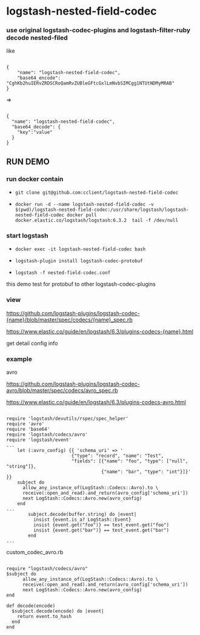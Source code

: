 # logstash-nested-field-codec

### use original logstash-codec-plugins and logstash-filter-ruby decode nested-filed

like 

```source

{
    "name": "logstash-nested-field-codec",
    "base64_encode": "CghKb2huIERvZRDSCRoQamRvZUBleGFtcGxlLmNvbSIMCgg1NTUtNDMyMRAB"
}

```


=>

```target

{
  "name": "logstash-nested-field-codec",
  "base64_decode": {
    "key":"value"
  }
}
```

## RUN DEMO

### run docker contain

* `git clone git@github.com:cclient/logstash-nested-field-codec`

* `docker run -d --name logstash-nested-field-codec -v $(pwd)/logstash-nested-field-codec:/usr/share/logstash/logstash-nested-field-codec docker pull docker.elastic.co/logstash/logstash:6.3.2  tail -f /dev/null`

### start logstash

* `docker exec -it logstash-nested-field-codec bash`

* `logstash-plugin install logstash-codec-protobuf`

* `logstash -f nested-field-codec.conf`

this demo test for protobuf to other logstash-codec-plugins

### view

https://github.com/logstash-plugins/logstash-codec-{name}/blob/master/spec/codecs/{name}_spec.rb

https://www.elastic.co/guide/en/logstash/6.3/plugins-codecs-{name}.html

get detail config info

### example

avro 

https://github.com/logstash-plugins/logstash-codec-avro/blob/master/spec/codecs/avro_spec.rb

https://www.elastic.co/guide/en/logstash/6.3/plugins-codecs-avro.html

```avro

require 'logstash/devutils/rspec/spec_helper'
require 'avro'
require 'base64'
require 'logstash/codecs/avro'
require 'logstash/event'
...
    let (:avro_config) {{ 'schema_uri' => '
                        {"type": "record", "name": "Test",
                        "fields": [{"name": "foo", "type": ["null", "string"]},
                                   {"name": "bar", "type": "int"}]}' }}
    subject do
      allow_any_instance_of(LogStash::Codecs::Avro).to \
      receive(:open_and_read).and_return(avro_config['schema_uri'])
      next LogStash::Codecs::Avro.new(avro_config)
    end                                   
...                                   
        subject.decode(buffer.string) do |event|
          insist {event.is_a? LogStash::Event}
          insist {event.get("foo")} == test_event.get("foo")
          insist {event.get("bar")} == test_event.get("bar")
        end
...

```

custom_codec_avro.rb

```avro

require "logstash/codecs/avro"
$subject do
      allow_any_instance_of(LogStash::Codecs::Avro).to \
      receive(:open_and_read).and_return(avro_config['schema_uri'])
      next LogStash::Codecs::Avro.new(avro_config)
end

def decode(encode)
  $subject.decode(encode) do |event|
    return event.to_hash
  end
end

```
